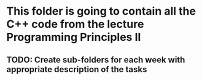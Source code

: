 
# This folder is going to contain all the C++ code from the lecture Programming Principles II

## TODO: Create sub-folders for each week with appropriate description of the tasks
